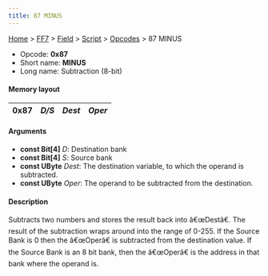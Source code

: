 ```yaml
---
title: 87 MINUS
---
```


[Home](../../../../Main%20Page.md) > [FF7](../../../../FF7.md) > [Field](../../../Field.md) > [Script](../../Script.md) > [Opcodes](../Opcodes.md) > 87 MINUS

-   Opcode: **0x87**
-   Short name: **MINUS**
-   Long name: Subtraction (8-bit)

#### Memory layout

| 0x87 | *D/S* | *Dest* | *Oper* |
|------|-------|--------|--------|

#### Arguments

-   **const Bit\[4\]** *D*: Destination bank
-   **const Bit\[4\]** *S*: Source bank
-   **const UByte** *Dest*: The destination variable, to which the
    operand is subtracted.
-   **const UByte** *Oper*: The operand to be subtracted from the
    destination.

#### Description

Subtracts two numbers and stores the result back into â€œDestâ€. The
result of the subtraction wraps around into the range of 0-255. If the
Source Bank is 0 then the â€œOperâ€ is subtracted from the destination
value. If the Source Bank is an 8 bit bank, then the â€œOperâ€ is the
address in that bank where the operand is.
